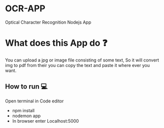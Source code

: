 # OCR-APP
Optical Character Recognition Nodejs App 

# What does this App do ❓
You can upload a jpg or image file consisting of some text, So it will convert img to pdf from their you can copy the text and paste it where ever you want.

## How to run 💻
Open terminal in Code editor
* npm install
* nodemon app
* In browser enter Localhost:5000

